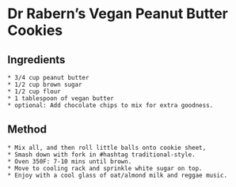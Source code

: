 # Dr Rabern’s Vegan Peanut Butter Cookies

## Ingredients

    * 3/4 cup peanut butter
    * 1/2 cup brown sugar
    * 1/2 cup flour
    * 1 tablespoon of vegan butter
    * optional: Add chocolate chips to mix for extra goodness.

## Method

    * Mix all, and then roll little balls onto cookie sheet,
    * Smash down with fork in #hashtag traditional-style.
    * Oven 350F: 7-10 mins until brown.
    * Move to cooling rack and sprinkle white sugar on top.
    * Enjoy with a cool glass of oat/almond milk and reggae music.
